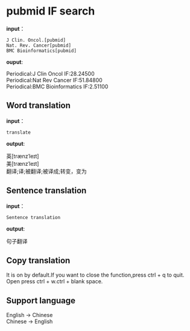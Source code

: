# pubmid IF search
**input**：

`J Clin. Oncol.[pubmid]`\
`Nat. Rev. Cancer[pubmid]`\
`BMC Bioinformatics[pubmid]`

**ouput**:

Periodical:J Clin Oncol	IF:28.24500\
Periodical:Nat Rev Cancer	IF:51.84800\
Periodical:BMC Bioinformatics	IF:2.51100


## Word translation

**input**：

`translate`

**output**:

英[trænzˈleɪt]\
美[trænzˈleɪt]\
翻译;译;被翻译;被译成;转变，变为

## Sentence translation

**input**：

`Sentence translation`

**output**:

句子翻译

## Copy translation

It is on by default.If you want to close the function,press ctrl + q to quit.
Open press ctrl + w.ctrl + blank space.

## Support language
English -> Chinese\
Chinese -> English